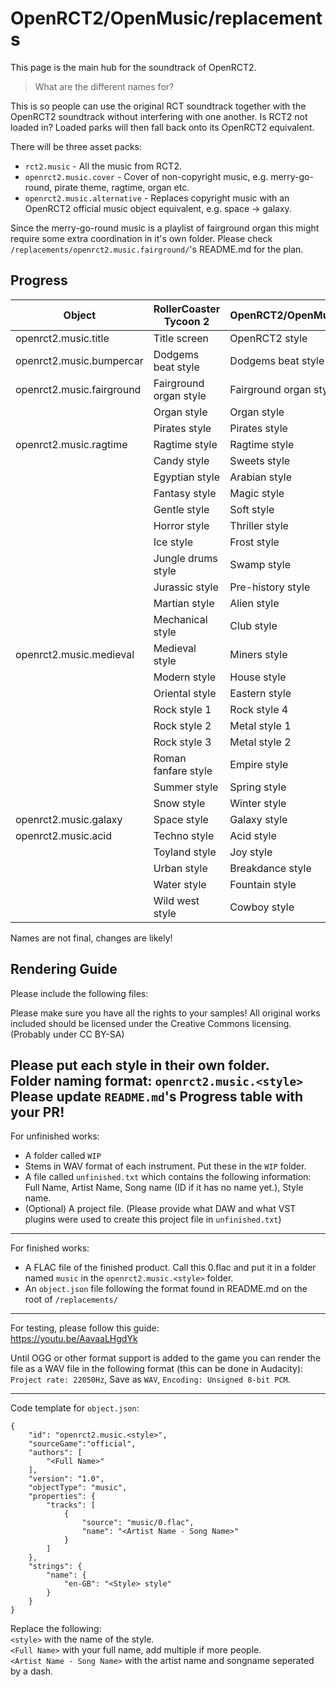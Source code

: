 #  OpenRCT2/OpenMusic/replacements

This page is the main hub for the soundtrack of OpenRCT2.

> What are the different names for?  

This is so people can use the original RCT soundtrack together with the OpenRCT2 soundtrack without interfering with one another. Is RCT2 not loaded in? Loaded parks will then fall back onto its OpenRCT2 equivalent.

 There will be three asset packs:
 
 * `rct2.music` - All the music from RCT2.
 * `openrct2.music.cover` - Cover of non-copyright music, e.g. merry-go-round, pirate theme, ragtime, organ etc.
 * `openrct2.music.alternative` - Replaces copyright music with an OpenRCT2 official music object equivalent, e.g. space -> galaxy.

Since the merry-go-round music is a playlist of fairground organ this might require some extra coordination in it's own folder. Please check `/replacements/openrct2.music.fairground/`'s README.md for the plan.

## Progress

| Object                    | RollerCoaster Tycoon 2      | OpenRCT2/OpenMusic               | Type        | Status   | Signature | Merged? |
| ------                    | ----------------------      | ------------------               | ----        | ------   | --------- | ------- |
| openrct2.music.title      | Title screen                | OpenRCT2 style                   | Alternative | WIP      | [mattheasboelter](https://github.com/mattheasboelter) |
| openrct2.music.bumpercar  | Dodgems beat style          | Dodgems beat style               | Cover       | Finished | [karst](https://github.com/karst) | ✔
| openrct2.music.fairground | Fairground organ style      | Fairground organ style           | Cover       | [See here](https://github.com/OpenRCT2/OpenMusic/tree/master/replacements/openrct2.music.fairground) | Multiple  | 
|                           | Organ style                 | Organ style                      | Cover       |
|                           | Pirates style               | Pirates style                    | Cover       |
| openrct2.music.ragtime    | Ragtime style               | Ragtime style                    | Cover       |
|                           | Candy style                 | Sweets style                     | Alternative |
|                           | Egyptian style              | Arabian style                    | Alternative |
|                           | Fantasy style               | Magic style                      | Alternative |
|                           | Gentle style                | Soft style                       | Alternative |
|                           | Horror style                | Thriller style                   | Alternative |
|                           | Ice style                   | Frost style                      | Alternative |
|                           | Jungle drums style          | Swamp style                      | Alternative |
|                           | Jurassic style              | Pre-history style                | Alternative |
|                           | Martian style               | Alien style                      | Alternative |
|                           | Mechanical style            | Club style                       | Alternative |
| openrct2.music.medieval   | Medieval style              | Miners style                     | Alternative |
|                           | Modern style                | House style                      | Alternative |
|                           | Oriental style              | Eastern style                    | Alternative |
|                           | Rock style 1                | Rock style 4                     | Alternative |
|                           | Rock style 2                | Metal style 1                    | Alternative |
|                           | Rock style 3                | Metal style 2                    | Alternative |
|                           | Roman fanfare style         | Empire style                     | Alternative |
|                           | Summer style                | Spring style                     | Alternative |
|                           | Snow style                  | Winter style                     | Alternative |
| openrct2.music.galaxy     | Space style                 | Galaxy style                     | Alternative | Finished | [karst](https://github.com/karst) | ✔
| openrct2.music.acid       | Techno style                | Acid style                       | Alternative | Finished | [karst](https://github.com/karst) | ✔
|                           | Toyland style               | Joy style                        | Alternative |
|                           | Urban style                 | Breakdance style                 | Alternative |
|                           | Water style                 | Fountain style                   | Alternative |
|                           | Wild west style             | Cowboy style                     | Alternative |


Names are not final, changes are likely!

## Rendering Guide

Please include the following files:

Please make sure you have all the rights to your samples! All original works included should be licensed under the Creative Commons licensing. (Probably under CC BY-SA)

Please put each style in their own folder.  
Folder naming format: `openrct2.music.<style>`  
Please update `README.md`'s Progress table with your PR!
-----------------------
For unfinished works:
- A folder called `WIP`
- Stems in WAV format of each instrument. Put these in the `WIP` folder.
- A file called `unfinished.txt` which contains the following information: Full Name, Artist Name, Song name (ID if it has no name yet.), Style name.
- (Optional) A project file. (Please provide what DAW and what VST plugins were used to create this project file in `unfinished.txt`)

-----------------------
For finished works:

- A FLAC file of the finished product. Call this 0.flac and put it in a folder named `music` in the `openrct2.music.<style>` folder.
- An `object.json` file following the format found in README.md on the root of `/replacements/`  

-----------------------
For testing, please follow this guide:  
https://youtu.be/AavaaLHgdYk

Until OGG or other format support is added to the game you can render the file as a WAV file in the following format (this can be done in Audacity): `Project rate: 22050Hz`, Save as `WAV`, `Encoding: Unsigned 8-bit PCM`.

-----------------------
Code template for `object.json`:

```
{
    "id": "openrct2.music.<style>",
    "sourceGame":"official",
    "authors": [
        "<Full Name>"
    ],
    "version": "1.0",
    "objectType": "music",
    "properties": {
        "tracks": [
            {
                "source": "music/0.flac",
                "name": "<Artist Name - Song Name>"
            }
        ]
    },
    "strings": {
        "name": {
            "en-GB": "<Style> style"
        }
    }
}
```

Replace the following:  
`<style>` with the name of the style.  
`<Full Name>` with your full name, add multiple if more people.  
`<Artist Name - Song Name>` with the artist name and songname seperated by a dash.  